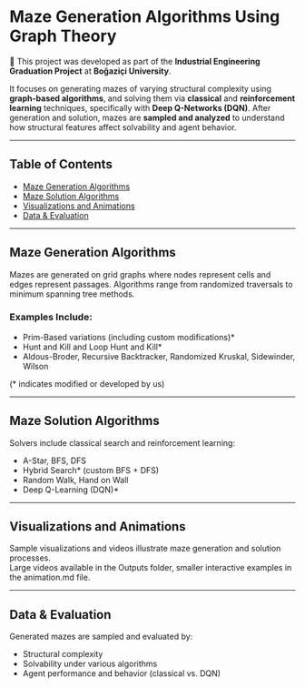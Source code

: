 # Maze Generation Algorithms Using Graph Theory


📌 This project was developed as part of the **Industrial Engineering Graduation Project** at **Boğaziçi University**.

It focuses on generating mazes of varying structural complexity using **graph-based algorithms**, and solving them via **classical** and **reinforcement learning** techniques, specifically with **Deep Q-Networks (DQN)**. After generation and solution, mazes are **sampled and analyzed** to understand how structural features affect solvability and agent behavior.

---

## Table of Contents

- [Maze Generation Algorithms](#maze-generation-algorithms)  
- [Maze Solution Algorithms](#maze-solution-algorithms)  
- [Visualizations and Animations](#visualizations-and-animations)  
- [Data & Evaluation](#data--evaluation)

---

## Maze Generation Algorithms

Mazes are generated on grid graphs where nodes represent cells and edges represent passages. Algorithms range from randomized traversals to minimum spanning tree methods.

### Examples Include:  
- Prim-Based variations (including custom modifications)*  
- Hunt and Kill and Loop Hunt and Kill*  
- Aldous-Broder, Recursive Backtracker, Randomized Kruskal, Sidewinder, Wilson

(* indicates modified or developed by us)

---

## Maze Solution Algorithms

Solvers include classical search and reinforcement learning:

- A-Star, BFS, DFS  
- Hybrid Search* (custom BFS + DFS)  
- Random Walk, Hand on Wall  
- Deep Q-Learning (DQN)*

---

## Visualizations and Animations

Sample visualizations and videos illustrate maze generation and solution processes.  
Large videos available in the Outputs folder, smaller interactive examples in the animation.md file.

---

## Data & Evaluation

Generated mazes are sampled and evaluated by:  
- Structural complexity  
- Solvability under various algorithms  
- Agent performance and behavior (classical vs. DQN)

